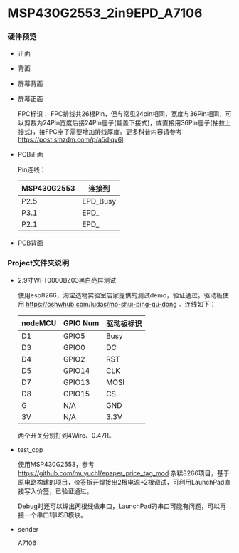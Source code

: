 
# MSP430G2553_2in9EPD_A7106

### 硬件预览
- 正面

- 背面

- 屏幕背面

- 屏幕正面

    FPC标识：
    FPC排线共26根Pin，但与常见24pin相同，宽度与36Pin相同，可以剪裁为24Pin宽度后接24Pin座子(翻盖下接式)，或直接用36Pin座子(抽拉上接式)，接FPC座子需要增加排线厚度。更多科普内容请参考 https://post.smzdm.com/p/a5dlqv6l

- PCB正面
    
    Pin连线：

    | MSP430G2553 |   连接到  |
    | ----------- | -------- |
    |    P2.5     | EPD_Busy |
    |    P3.1     | EPD_     |
    |    P2.1     | EPD_     |

- PCB背面





### Project文件夹说明

- 2.9寸WFT0000BZ03黑白亮屏测试

    使用esp8266，淘宝造物实验室店家提供的测试demo，验证通过。驱动板使用 https://oshwhub.com/ludas/mo-shui-ping-qu-dong 。连线如下：

    |  nodeMCU  | GPIO Num | 驱动板标识|
    | --------- | -------- | -------- |
    |     D1    |  GPIO5   |   Busy   |
    |     D3    |  GPIO0   |   DC     |
    |     D4    |  GPIO2   |   RST    |
    |     D5    |  GPIO14  |   CLK    |
    |     D7    |  GPIO13  |   MOSI   |
    |     D8    |  GPIO15  |   CS     |
    |     G     |    N/A   |   GND    |
    |     3V    |    N/A   |   3.3V   |

    两个开关分别打到4Wire、0.47R。

- test_cpp

    使用MSP430G2553，参考 https://github.com/muyuchl/epaper_price_tag_mod 杂糅8266项目，基于原电路构建的项目，价签拆开焊接出2根电源+2根调试，可利用LaunchPad直接写入价签，已验证通过。

    Debug时还可以焊出两根线做串口，LaunchPad的串口可能有问题，可以再接一个串口转USB模块。

- sender

    A7106